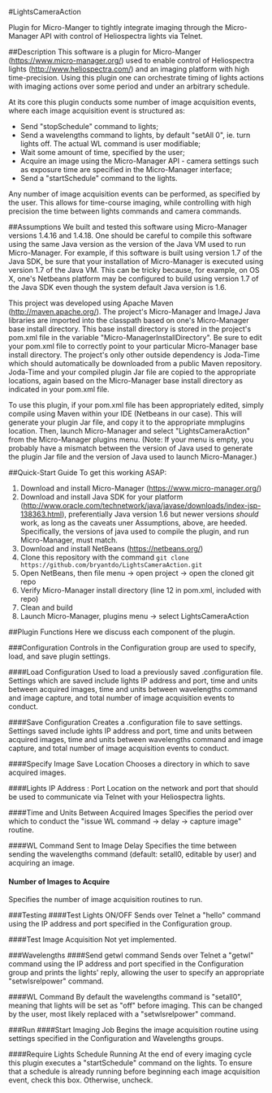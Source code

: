 #LightsCameraAction


Plugin for Micro-Manger to tightly integrate imaging through the Micro-Manager API with control of Heliospectra lights via Telnet.

##Description
This software is a plugin for Micro-Manger (https://www.micro-manager.org/) used to enable control of Heliospectra lights (http://www.heliospectra.com/) and an imaging platform with high time-precision. Using this plugin one can orchestrate timing of lights actions with imaging actions over some period and under an arbitrary schedule.

At its core this plugin conducts some number of image acquisition events, where each image acquisition event is structured as:
* Send "stopSchedule" command to lights;
* Send a wavelengths command to lights, by default "setAll 0", ie. turn lights off. The actual WL command is user modifiable;
* Wait some amount of time, specified by the user;
* Acquire an image using the Micro-Manager API - camera settings such as exposure time are specified in the Micro-Manager interface;
* Send a "startSchedule" command to the lights.

Any number of image acquisition events can be performed, as specified by the user. This allows for time-course imaging, while controlling with high precision the time between lights commands and camera commands.

##Assumptions
We built and tested this software using Micro-Manager versions 1.4.16 and 1.4.18. One should be careful to compile this software using the same Java version as the version of the Java VM used to run Micro-Manager. For example, if this software is built using version 1.7 of the Java SDK, be sure that your installation of Micro-Manager is executed using version 1.7 of the Java VM. This can be tricky because, for example, on OS X, one's Netbeans platform may be configured to build using version 1.7 of the Java SDK even though the system default Java version is 1.6.

This project was developed using Apache Maven (http://maven.apache.org/). The project's Micro-Manager and ImageJ Java libraries are imported into the classpath based on one's Micro-Manager base install directory. This base install directory is stored in the project's pom.xml file in the variable "Micro-ManagerInstallDirectory". Be sure to edit your pom.xml file to correctly point to your particular Micro-Manager base install directory. The project's only other outside dependency is Joda-Time which should automatically be downloaded from a public Maven repository. Joda-Time and your compiled plugin Jar file are copied to the appropriate locations, again based on the Micro-Manager base install directory as indicated in your pom.xml file.

To use this plugin, if your pom.xml file has been appropriately edited, simply compile using Maven within your IDE (Netbeans in our case). This will generate your plugin Jar file, and copy it to the appropriate mmplugins location. Then, launch Micro-Manager and select "LightsCameraAction" from the Micro-Manager plugins menu. (Note: If your menu is empty, you probably have a mismatch between the version of Java used to generate the plugin Jar file and the version of Java used to launch Micro-Manager.)

##Quick-Start Guide
To get this working ASAP:

1. Download and install Micro-Manager (https://www.micro-manager.org/)
2. Download and install Java SDK for your platform (http://www.oracle.com/technetwork/java/javase/downloads/index-jsp-138363.html), preferentially Java version 1.6 but newer versions *should* work, as long as the caveats uner Assumptions, above, are heeded. Specifically, the versions of java used to compile the plugin, and run Micro-Manager, must match.
3. Download and install NetBeans (https://netbeans.org/)
4. Clone this repository with the command ```git clone https://github.com/bryantdo/LightsCameraAction.git```
5. Open NetBeans, then file menu -> open project -> open the cloned git repo
6. Verify Micro-Manager install directory (line 12 in pom.xml, included with repo)
7. Clean and build
8. Launch Micro-Manager, plugins menu -> select LightsCameraAction

##Plugin Functions
Here we discuss each component of the plugin.

###Configuration
Controls in the Configuration group are used to specify, load, and save plugin settings.

####Load Configuration
Used to load a previously saved .configuration file. Settings which are saved include lights IP address and port, time and units between acquired images, time and units between wavelengths command and image capture, and total number of image acquisition events to conduct.

####Save Configuration
Creates a .configuration file to save settings. Settings saved include ights IP address and port, time and units between acquired images, time and units between wavelengths command and image capture, and total number of image acquisition events to conduct.

####Specify Image Save Location
Chooses a directory in which to save acquired images.

####Lights IP Address : Port
Location on the network and port that should be used to communicate via Telnet with your Heliospectra lights.

####Time and Units Between Acquired Images
Specifies the period over which to conduct the "issue WL command -> delay -> capture image" routine.

####WL Command Sent to Image Delay
Specifies the time between sending the wavelengths command (default: setall0, editable by user) and acquiring an image.

#### Number of Images to Acquire
Specifies the number of image acquisition routines to run.

###Testing
####Test Lights ON/OFF
Sends over Telnet a "hello" command using the IP address and port specified in the Configuration group.

####Test Image Acquisition
Not yet implemented.

###Wavelengths
####Send getwl command
Sends over Telnet a "getwl" command using the IP address and port specified in the Configuration group and prints the lights' reply, allowing the user to specify an appropriate "setwlsrelpower" command.

####WL Command
By default the wavelengths command is "setall0", meaning that lights will be set as "off" before imaging. This can be changed by the user, most likely replaced with a "setwlsrelpower" command.

###Run
####Start Imaging Job
Begins the image acquisition routine using settings specified in the Configuration and Wavelengths groups.

####Require Lights Schedule Running
At the end of every imaging cycle this plugin executes a "startSchedule" command on the lights. To ensure that a schedule is already running before beginning each image acquisition event, check this box. Otherwise, uncheck.
